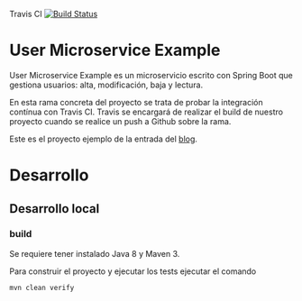 Travis CI [![Build Status](https://travis-ci.org/ismaelcabanas/docker-microservice-example.svg?branch=feature_deploy_heroku_travis)](https://travis-ci.org/ismaelcabanas/docker-microservice-example)

# User Microservice Example

User Microservice Example es un microservicio escrito con Spring Boot que gestiona usuarios: alta, modificación, baja y lectura.

En esta rama concreta del proyecto se trata de probar la integración contínua 
con Travis CI. Travis se encargará de realizar el build de nuestro proyecto
cuando se realice un push a Github sobre la rama.

Este es el proyecto ejemplo de la entrada del [blog](https://pajarokillo.wordpress.com/2017/02/04/integracion-continua-con-travis-ci/). 

# Desarrollo

## Desarrollo local

### build

Se requiere tener instalado Java 8 y Maven 3.

Para construir el proyecto y ejecutar los tests ejecutar el comando

    mvn clean verify

